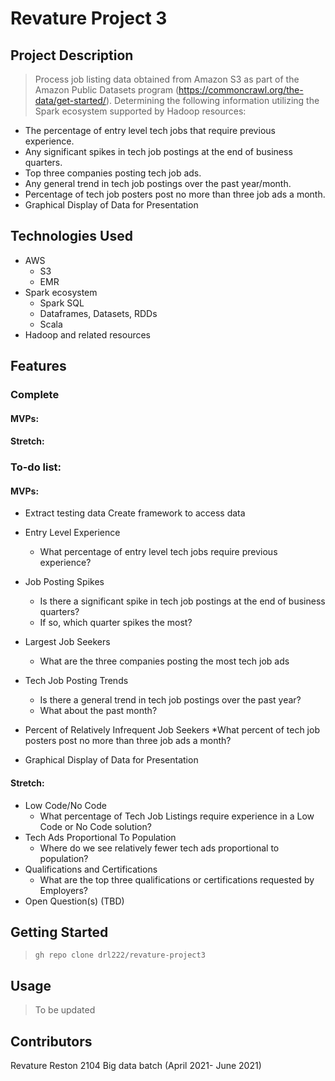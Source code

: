 # Revature Project 3
## Project Description

> Process job listing data obtained from Amazon S3 as part of the Amazon Public Datasets program (https://commoncrawl.org/the-data/get-started/). Determining the following information utilizing the Spark ecosystem supported by Hadoop resources:
* The percentage of entry level tech jobs that require previous experience.
* Any significant spikes in tech job postings at the end of business quarters.
* Top three companies posting tech job ads.
* Any general trend in tech job postings over the past year/month.
* Percentage of tech job posters post no more than three job ads a month.
* Graphical Display of Data for Presentation


## Technologies Used

* AWS
	* S3
	* EMR
* Spark ecosystem
	* Spark SQL
	* Dataframes, Datasets, RDDs
	* Scala
* Hadoop and related resources

## Features

### Complete

#### MVPs:
#### Stretch:

### To-do list:


#### MVPs:
* Extract testing data
  Create framework to access data
	
* Entry Level Experience
	* What percentage of entry level tech jobs require previous experience?
* Job Posting Spikes
	* Is there a significant spike in tech job postings at the end of business quarters?
	* If so, which quarter spikes the most?
* Largest Job Seekers
	* What are the three companies posting the most tech job ads
* Tech Job Posting Trends
	* Is there a general trend in tech job postings over the past year?
	* What about the past month?
* Percent of Relatively Infrequent Job Seekers
	*What percent of tech job posters post no more than three job ads a month?
* Graphical Display of Data for Presentation

#### Stretch:
* Low Code/No Code
	* What percentage of Tech Job Listings require experience in a Low Code or No Code solution?
* Tech Ads Proportional To Population
	* Where do we see relatively fewer tech ads proportional to population?
* Qualifications and Certifications
	* What are the top three qualifications or certifications requested by Employers?
* Open Question(s) (TBD)

## Getting Started

> `gh repo clone drl222/revature-project3`

## Usage

> To be updated

## Contributors

Revature Reston 2104 Big data batch (April  2021- June 2021)
